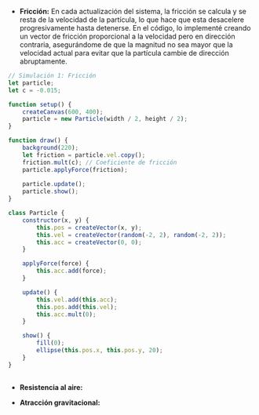 - **Fricción:** En cada actualización del sistema, la fricción se calcula y se resta de la velocidad de la partícula, lo que hace que esta desacelere progresivamente hasta detenerse.
En el código, lo implementé creando un vector de fricción proporcional a la velocidad pero en dirección contraria, asegurándome de que la magnitud no sea mayor que la velocidad actual para evitar que la partícula cambie de dirección abruptamente.

```js
// Simulación 1: Fricción
let particle;
let c = -0.015;

function setup() {
    createCanvas(600, 400);
    particle = new Particle(width / 2, height / 2);
}

function draw() {
    background(220);
    let friction = particle.vel.copy();
    friction.mult(c); // Coeficiente de fricción
    particle.applyForce(friction);
    
    particle.update();
    particle.show();
}

class Particle {
    constructor(x, y) {
        this.pos = createVector(x, y);
        this.vel = createVector(random(-2, 2), random(-2, 2));
        this.acc = createVector(0, 0);
    }

    applyForce(force) {
        this.acc.add(force);
    }

    update() {
        this.vel.add(this.acc);
        this.pos.add(this.vel);
        this.acc.mult(0);
    }

    show() {
        fill(0);
        ellipse(this.pos.x, this.pos.y, 20);
    }
}

```
##

- **Resistencia al aire:**

- **Atracción gravitacional:**
